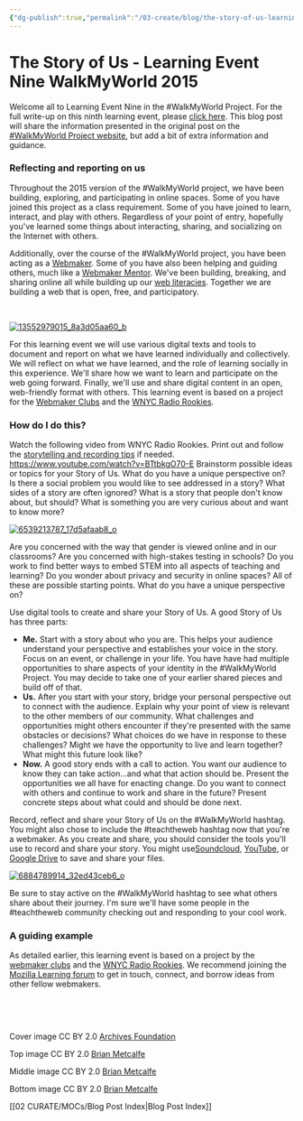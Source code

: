 ```yaml
---
{"dg-publish":true,"permalink":"/03-create/blog/the-story-of-us-learning-event-nine-walk-my-world-2015/","title":"The Story of Us - Learning Event Nine #WalkMyWorld 2015","tags":["walkmyworld"]}
---
```


# The Story of Us - Learning Event Nine WalkMyWorld 2015

Welcome all to Learning Event Nine in the #WalkMyWorld Project. For the full write-up on this ninth learning event, please [click here](https://sites.google.com/site/walkmyworldproject/2015-learning-events/story-of-us). This blog post will share the information presented in the original post on the [#WalkMyWorld Project website](https://sites.google.com/site/walkmyworldproject/), but add a bit of extra information and guidance.

### Reflecting and reporting on us

Throughout the 2015 version of the #WalkMyWorld project, we have been building, exploring, and participating in online spaces. Some of you have joined this project as a class requirement. Some of you have joined to learn, interact, and play with others. Regardless of your point of entry, hopefully you've learned some things about interacting, sharing, and socializing on the Internet with others.

Additionally, over the course of the #WalkMyWorld project, you have been acting as a [Webmaker](https://webmaker.org/en-US/about). Some of you have also been helping and guiding others, much like a [Webmaker Mentor](https://webmaker.org/en-US/mentor). We've been building, breaking, and sharing online all while building up our [web literacies](https://webmaker.org/en-US/resources). Together we are building a web that is open, free, and participatory.

 

[![13552979015_8a3d05aa60_b](images/13552979015_8a3d05aa60_b-300x225.jpg)](http://wiobyrne.com/wp-content/uploads/2015/03/13552979015_8a3d05aa60_b.jpg)

For this learning event we will use various digital texts and tools to document and report on what we have learned individually and collectively. We will reflect on what we have learned, and the role of learning socially in this experience. We'll share how we want to learn and participate on the web going forward. Finally, we'll use and share digital content in an open, web-friendly format with others. This learning event is based on a project for the [Webmaker Clubs](http:/http://mozilla.github.io/webmaker-curriculum/WebLiteracyBasics-I/session03-storyofus.html/) and the [WNYC Radio Rookies](http://https://radiorookies.makes.org/thimble/diy-toolkit-how-to-report-your-own-story).

### How do I do this?

Watch the following video from WNYC Radio Rookies. Print out and follow the [storytelling and recording tips](http://www.wnyc.org/story/diy-radio-rookies-toolkit/) if needed. https://www.youtube.com/watch?v=BTtbkgO70-E Brainstorm possible ideas or topics for your Story of Us. What do you have a unique perspective on? Is there a social problem you would like to see addressed in a story? What sides of a story are often ignored? What is a story that people don't know about, but should? What is something you are very curious about and want to know more?

[![6539213787_17d5afaab8_o](images/6539213787_17d5afaab8_o-300x225.png)](http://wiobyrne.com/wp-content/uploads/2015/03/6539213787_17d5afaab8_o.png)

Are you concerned with the way that gender is viewed online and in our classrooms? Are you concerned with high-stakes testing in schools? Do you work to find better ways to embed STEM into all aspects of teaching and learning? Do you wonder about privacy and security in online spaces? All of these are possible starting points. What do you have a unique perspective on?

Use digital tools to create and share your Story of Us. A good Story of Us has three parts:

- **Me.** Start with a story about who you are. This helps your audience understand your perspective and establishes your voice in the story. Focus on an event, or challenge in your life. You have have had multiple opportunities to share aspects of your identity in the #WalkMyWorld Project. You may decide to take one of your earlier shared pieces and build off of that.
- **Us.** After you start with your story, bridge your personal perspective out to connect with the audience. Explain why your point of view is relevant to the other members of our community. What challenges and opportunities might others encounter if they're presented with the same obstacles or decisions? What choices do we have in response to these challenges? Might we have the opportunity to live and learn together? What might this future look like?
- **Now.** A good story ends with a call to action. You want our audience to know they can take action...and what that action should be. Present the opportunities we all have for enacting change. Do you want to connect with others and continue to work and share in the future? Present concrete steps about what could and should be done next.

Record, reflect and share your Story of Us on the #WalkMyWorld hashtag. You might also chose to include the #teachtheweb hashtag now that you're a webmaker. As you create and share, you should consider the tools you'll use to record and share your story. You might use[Soundcloud](https://soundcloud.com/), [YouTube](https://www.youtube.com/), or [Google Drive](https://www.google.com/drive/) to save and share your files.

[![6884789914_32ed43ceb6_o](images/6884789914_32ed43ceb6_o-300x225.jpg)](http://wiobyrne.com/wp-content/uploads/2015/03/6884789914_32ed43ceb6_o.jpg)

Be sure to stay active on the #WalkMyWorld hashtag to see what others share about their journey. I'm sure we'll have some people in the #teachtheweb community checking out and responding to your cool work.

### A guiding example

As detailed earlier, this learning event is based on a project by the [webmaker clubs](http://mozilla.github.io/webmaker-curriculum/WebLiteracyBasics-I/session03-storyofus.html) and the [WNYC Radio Rookies](https://radiorookies.makes.org/thimble/diy-toolkit-how-to-report-your-own-story). We recommend joining the [Mozilla Learning forum](http://discourse.webmaker.org/category/clubs) to get in touch, connect, and borrow ideas from other fellow webmakers.

 

 

Cover image CC BY 2.0 [Archives Foundation](https://www.flickr.com/photos/100288576@N04/9517852418/in/photolist-fv4tVL-ab5j3f-nDhSYc-51EL6-4QYnHh-6FdJe5-aXySvR-gjnf7k-9kyfFi-5C3YYT-cbPcMJ-6F9B3K-6F9BvP-6F9A9k-5CjzYG-4BG6HS-fLf3V9-5C8xV1-dsBcNN-nVpVyv-5C8DQL-7neycW-bUrYuD-2ytqrY-pV82L9-7idpE4-4mgWpb-bWUvvH-eaatX6-bywg4v-5wj4Eo-4Rpoxa-9aXkaZ-nDmY9L-nVudoJ-f8uJjx-N2oDk-drFZ9R-7M1kdJ-8hMGiM-8hMqZM-8hNHen-8hRBE7-8hQZtw-8hRSLY-8hR2Y3-8hRwc7-8hRDTd-8hMUCc-8hQKpW)

Top image CC BY 2.0 [Brian Metcalfe](https://www.flickr.com/photos/life-long-learners/13552979015)

Middle image CC BY 2.0 [Brian Metcalfe](https://www.flickr.com/photos/life-long-learners/6539213787/)

Bottom image CC BY 2.0 [Brian Metcalfe](https://www.flickr.com/photos/life-long-learners/6884789914/)

[[02 CURATE/MOCs/Blog Post Index\|Blog Post Index]]